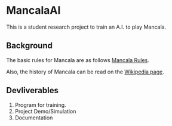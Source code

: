 # MancalaAI
This is a student research project to train an A.I. to play Mancala.

## Background

The basic rules for Mancala are as follows [Mancala Rules](https://www.scholastic.com/content/dam/teachers/blogs/alycia-zimmerman/migrated-files/mancala_rules.pdf).

Also, the history of Mancala can be read on the [Wikipedia page](https://en.wikipedia.org/wiki/Mancala).

## Devliverables

1) Program for training.
2) Project Demo/Simulation
3) Documentation


